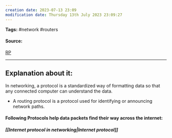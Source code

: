 ```yaml
---
creation date: 2023-07-13 23:09
modification date: Thursday 13th July 2023 23:09:27
---
```


**Tags:** #network #routers 

#### Source:
[RP](https://www.cloudflare.com/learning/network-layer/what-is-routing/)

--------------------------------------

## Explanation about it:

In networking, a protocol is a standardized way of formatting data so that any connected computer can understand the data.

* A routing protocol is a protocol used for identifying or announcing network paths.

#### Following Protocols help data packets find their way across the internet:

##### [[Internet protocol in networking|Internet protocol]]



